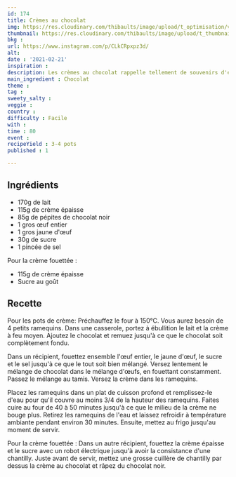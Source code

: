 ```yaml
---
id: 174
title: Crèmes au chocolat
img: https://res.cloudinary.com/thibaults/image/upload/t_optimisation/v1613930869/Recipes/20210221_cremes_chocolat.jpg
thumbnail: https://res.cloudinary.com/thibaults/image/upload/t_thumbnail_josie/v1613930869/Recipes/20210221_cremes_chocolat.jpg
bkg : 
url: https://www.instagram.com/p/CLkCRpxpz3d/
alt: 
date : '2021-02-21'
inspiration : 
description: Les crèmes au chocolat rappelle tellement de souvenirs d'enfance. Découvrez cette recette de crème maison.
main_ingredient : Chocolat
theme : 
tag : 
sweety_salty : 
veggie :
country : 
difficulty : Facile
with : 
time : 80
event : 
recipeYield : 3-4 pots
published : 1

---
```


## Ingrédients
 - 170g de lait
 - 115g de crème épaisse
 - 85g de pépites de chocolat noir
 - 1 gros œuf entier
 - 1 gros jaune d'œuf
 - 30g de sucre
 - 1 pincée de sel

Pour la crème fouettée :
 - 115g de crème épaisse
 - Sucre au goût

## Recette
Pour les pots de crème: Préchauffez le four à 150°C. Vous aurez besoin de 4 petits ramequins.
Dans une casserole, portez à ébullition le lait et la crème à feu moyen. Ajoutez le chocolat et remuez jusqu'à ce que le chocolat soit complètement fondu.

Dans un récipient, fouettez ensemble l'œuf entier, le jaune d'œuf, le sucre et le sel jusqu'à ce que le tout soit bien mélangé. Versez lentement le mélange de chocolat dans le mélange d'œufs, en fouettant constamment. Passez le mélange au tamis. Versez la crème dans les ramequins.

Placez les ramequins dans un plat de cuisson profond et remplissez-le d'eau pour qu'il couvre au moins 3/4 de la hauteur des ramequins. Faites cuire au four de 40 à 50 minutes jusqu'à ce que le milieu de la crème ne bouge plus.
Retirez les ramequins de l'eau et laissez refroidir à température ambiante pendant environ 30 minutes. Ensuite, mettez au frigo jusqu'au moment de servir.

Pour la crème fouettée :
Dans un autre récipient, fouettez la crème épaisse et le sucre avec un robot électrique jusqu'à avoir la consistance d'une chantilly. Juste avant de servir, mettez une grosse cuillère de chantilly par dessus la crème au chocolat et râpez du chocolat noir.
